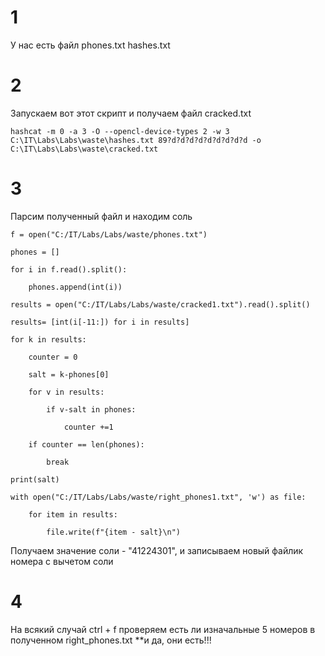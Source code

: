 # 1
У нас есть файл phones.txt hashes.txt
# 2
Запускаем вот этот скрипт и получаем файл cracked.txt
```
hashcat -m 0 -a 3 -O --opencl-device-types 2 -w 3 C:\IT\Labs\Labs\waste\hashes.txt 89?d?d?d?d?d?d?d?d?d -o C:\IT\Labs\Labs\waste\cracked.txt
```
# 3
Парсим полученный файл и находим соль 
```
f = open("C:/IT/Labs/Labs/waste/phones.txt")

phones = []

for i in f.read().split():

    phones.append(int(i)) 

results = open("C:/IT/Labs/Labs/waste/cracked1.txt").read().split()

results= [int(i[-11:]) for i in results]

for k in results:

    counter = 0

    salt = k-phones[0]

    for v in results:

        if v-salt in phones:

            counter +=1

    if counter == len(phones):

        break

print(salt)

with open("C:/IT/Labs/Labs/waste/right_phones1.txt", 'w') as file:

    for item in results:

        file.write(f"{item - salt}\n")
```

Получаем значение соли - "41224301", и записываем новый файлик номера с вычетом соли
# 4
На всякий случай ctrl + f проверяем есть ли изначальные 5 номеров в полученном right_phones.txt **и да, они есть!!!
